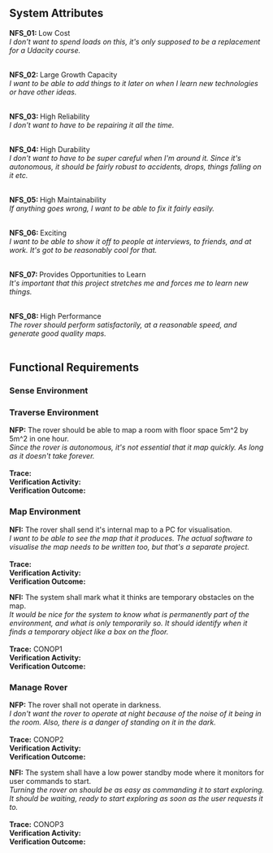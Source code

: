 ## System Attributes
<b>NFS_01: </b>Low Cost<br>
<i>I don't want to spend loads on this, it's only supposed to be a replacement for a Udacity course.</i><br><br>

<b>NFS_02: </b>Large Growth Capacity<br>
<i>I want to be able to add things to it later on when I learn new technologies or have other ideas.</i><br><br>

<b>NFS_03: </b>High Reliability<br>
<i>I don't want to have to be repairing it all the time.</i><br><br>

<b>NFS_04: </b>High Durability<br>
<i>I don't want to have to be super careful when I'm around it. Since it's autonomous, it should be fairly robust to accidents, drops, things falling on it etc.</i><br><br>

<b>NFS_05: </b>High Maintainability<br>
<i>If anything goes wrong, I want to be able to fix it fairly easily.</i><br><br>

<b>NFS_06: </b>Exciting<br>
<i>I want to be able to show it off to people at interviews, to friends, and at work. It's got to be reasonably cool for that.</i><br><br>

<b>NFS_07: </b>Provides Opportunities to Learn<br>
<i>It's important that this project stretches me and forces me to learn new things.</i><br><br>

<b>NFS_08: </b>High Performance<br>
<i>The rover should perform satisfactorily, at a reasonable speed, and generate good quality maps.</i><br><br>

## Functional Requirements
### Sense Environment
### Traverse Environment
<b>NFP:</b> The rover should be able to map a room with floor space 5m^2 by 5m^2 in one hour.<br>
<i>Since the rover is autonomous, it's not essential that it map quickly. As long as it doesn't take forever.</i><br><br>
<b>Trace:</b><br>
<b>Verification Activity:</b><br>
<b>Verification Outcome:</b>

### Map Environment
<b>NFI:</b> The rover shall send it's internal map to a PC for visualisation.<br>
<i>I want to be able to see the map that it produces. The actual software to visualise the map needs to be written too, but that's a separate project.</i><br><br>
<b>Trace:</b><br>
<b>Verification Activity:</b><br>
<b>Verification Outcome:</b>

<b>NFI:</b> The system shall mark what it thinks are temporary obstacles on the map.<br>
<i>It would be nice for the system to know what is permanently part of the environment, and what is only temporarily so. It should identify when it finds a temporary object like a box on the floor.</i><br><br>
<b>Trace:</b> CONOP1<br>
<b>Verification Activity:</b><br>
<b>Verification Outcome:</b>

### Manage Rover
<b>NFP:</b> The rover shall not operate in darkness.<br>
<i>I don't want the rover to operate at night because of the noise of it being in the room. Also, there is a danger of standing on it in the dark.</i><br><br>
<b>Trace:</b> CONOP2<br>
<b>Verification Activity:</b><br>
<b>Verification Outcome:</b>

<b>NFI:</b> The system shall have a low power standby mode where it monitors for user commands to start.<br>
<i>Turning the rover on should be as easy as commanding it to start exploring. It should be waiting, ready to start exploring as soon as the user requests it to.</i><br><br>
<b>Trace:</b> CONOP3<br>
<b>Verification Activity:</b><br>
<b>Verification Outcome:</b>

